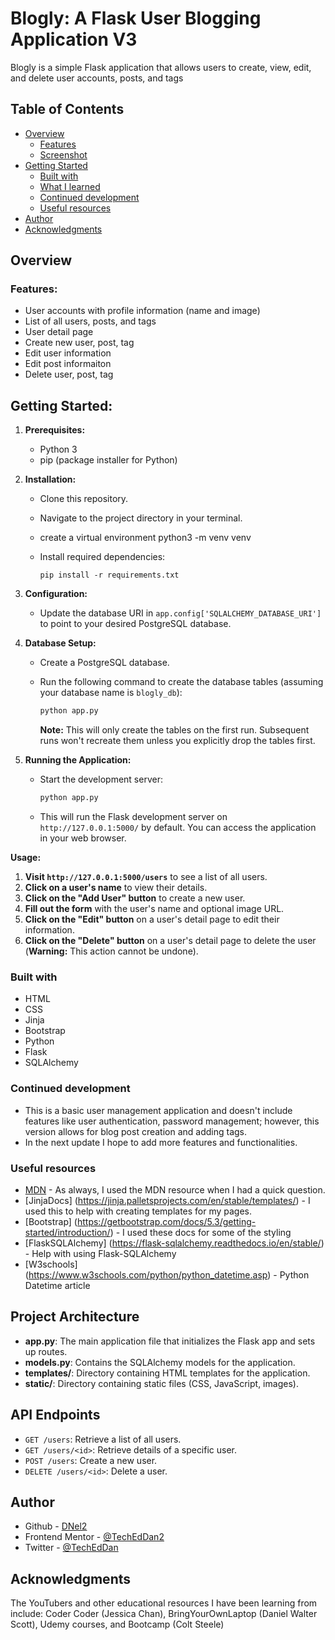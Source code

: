# Blogly: A Flask User Blogging Application V3

Blogly is a simple Flask application that allows users to create, view, edit, and delete user accounts, posts, and tags 

## Table of Contents
- [Overview](#overview)
  - [Features](#features)
  - [Screenshot](#screenshot)
- [Getting Started](#getting-started)
  - [Built with](#built-with)
  - [What I learned](#what-i-learned)
  - [Continued development](#continued-development)
  - [Useful resources](#useful-resources)
- [Author](#author)
- [Acknowledgments](#acknowledgments)

## Overview

### Features:

- User accounts with profile information (name and image)
- List of all users, posts, and tags
- User detail page
- Create new user, post, tag
- Edit user information
- Edit post informaiton
- Delete user, post, tag

## Getting Started:

1. **Prerequisites:**
   - Python 3
   - pip (package installer for Python)

2. **Installation:**

   - Clone this repository.
   - Navigate to the project directory in your terminal.
   - create a virtual environment python3 -m venv venv
   - Install required dependencies:

     ```
     pip install -r requirements.txt
     ```

3. **Configuration:**

   - Update the database URI in `app.config['SQLALCHEMY_DATABASE_URI']` to point to your desired PostgreSQL database.

4. **Database Setup:**

   - Create a PostgreSQL database.
   - Run the following command to create the database tables (assuming your database name is `blogly_db`):

     ```bash
     python app.py
     ```

     **Note:** This will only create the tables on the first run. Subsequent runs won't recreate them unless you explicitly drop the tables first.

5. **Running the Application:**

   - Start the development server:

     ```bash
     python app.py
     ```

   - This will run the Flask development server on `http://127.0.0.1:5000/` by default. You can access the application in your web browser.

**Usage:**

1. **Visit `http://127.0.0.1:5000/users`** to see a list of all users.
2. **Click on a user's name** to view their details.
3. **Click on the "Add User" button** to create a new user.
4. **Fill out the form** with the user's name and optional image URL.
5. **Click on the "Edit" button** on a user's detail page to edit their information.
6. **Click on the "Delete" button** on a user's detail page to delete the user (**Warning:** This action cannot be undone).

### Built with

- HTML
- CSS
- Jinja
- Bootstrap
- Python
- Flask
- SQLAlchemy

### Continued development
- This is a basic user management application and doesn't include features like user authentication, password management; however, this version allows for blog post creation and adding tags.
- In the next update I hope to add more features and functionalities.

### Useful resources
- [MDN](https://developer.mozilla.org/en-US/) - As always, I used the MDN resource when I had a quick question.
- [JinjaDocs] (https://jinja.palletsprojects.com/en/stable/templates/) - I used this to help with creating templates for my pages. 
- [Bootstrap] (https://getbootstrap.com/docs/5.3/getting-started/introduction/) - I used these docs for some of the styling
- [FlaskSQLAlchemy] (https://flask-sqlalchemy.readthedocs.io/en/stable/) - Help with using Flask-SQLAlchemy
- [W3schools] (https://www.w3schools.com/python/python_datetime.asp) - Python Datetime article

## Project Architecture

- **app.py**: The main application file that initializes the Flask app and sets up routes.
- **models.py**: Contains the SQLAlchemy models for the application.
- **templates/**: Directory containing HTML templates for the application.
- **static/**: Directory containing static files (CSS, JavaScript, images).

## API Endpoints

- `GET /users`: Retrieve a list of all users.
- `GET /users/<id>`: Retrieve details of a specific user.
- `POST /users`: Create a new user.
- `DELETE /users/<id>`: Delete a user.



## Author
- Github - [DNel2](https://github.com/TechEdDan2)
- Frontend Mentor - [@TechEdDan2](https://www.frontendmentor.io/profile/TechEdDan2)
- Twitter - [@TechEdDan](https://twitter.com/TechEdDan)

## Acknowledgments
The YouTubers and other educational resources I have been learning from include: Coder Coder (Jessica Chan), BringYourOwnLaptop (Daniel Walter Scott), Udemy courses, and Bootcamp (Colt Steele)  
